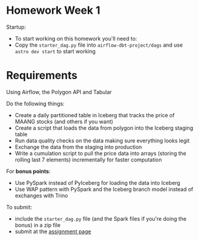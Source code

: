 # Homework Week 1

Startup:

- To start working on this homework you'll need to:
- Copy the `starter_dag.py` file into `airflow-dbt-project/dags` and use `astro dev start` to start working

# Requirements 
Using Airflow, the Polygon API and Tabular

Do the following things:
- Create a daily partitioned table in Iceberg that tracks the price of MAANG stocks (and others if you want)
- Create a script that loads the data from polygon into the Iceberg staging table
- Run data quality checks on the data making sure everything looks legit
- Exchange the data from the staging into production
- Write a cumulation script to pull the price data into arrays (storing the rolling last 7 elements) incrementally for faster computation 

For **bonus points**:
- Use PySpark instead of PyIceberg for loading the data into Iceberg
- Use WAP pattern with PySpark and the Iceberg branch model instead of exchanges with Trino

To submit:
- include the `starter_dag.py` file (and the Spark files if you're doing the bonus) in a zip file
- submit at the [assignment page](https://www.dataexpert.io/assignments)